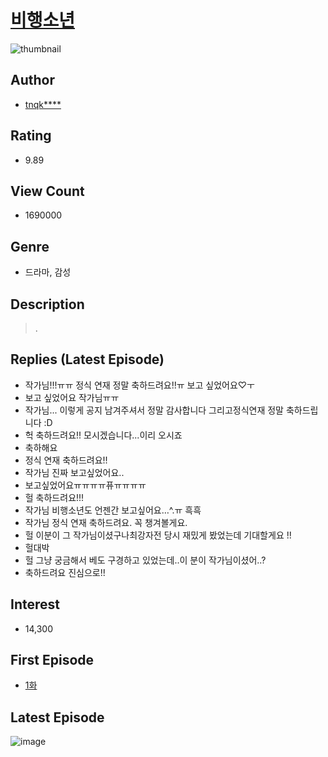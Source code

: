 # [비행소년](https://comic.naver.com/bestChallenge/list?titleId=716921)
![thumbnail](https://image-comic.pstatic.net/user_contents_data/challenge_comic/2019/06/20/295893/thumbnail_202x16451356ba8_47e3_4ed1_95aa_8ef832a4f9d8_00001536.JPEG)

## Author
- [tnqk****](https://comic.naver.com/artistTitle?id=295893)

## Rating
- 9.89

## View Count
- 1690000

## Genre
- 드라마, 감성

## Description
> .

## Replies (Latest Episode)
- 작가님!!!ㅠㅠ 정식 연재 정말 축하드려요!!ㅠ 보고 싶었어요♡ㅜ
- 보고 싶었어요 작가님ㅠㅠ
- 작가님... 이렇게 공지 남겨주셔서 정말 감사합니다 그리고정식연재 정말 축하드립니다 :D
- 헉 축하드려요!! 모시겠습니다...이리 오시죠
- 축하해요
- 정식 연재 축하드려요!!
- 작가님 진짜 보고싶었어요..
- 보고싶었어요ㅠㅠㅠㅠ퓨ㅠㅠㅠㅠ
- 헐 축하드려요!!!
- 작가님 비행소년도 언젠간 보고싶어요…^.ㅠ 흑흑
- 작가님 정식 연재 축하드려요. 꼭 챙겨볼게요.
- 헐 이분이 그 작가님이셨구나최강자전 당시 재밌게 봤었는데 기대할게요 !!
- 헐대박
- 헐 그냥 궁금해서 베도 구경하고 있었는데..이 분이 작가님이셨어..?
- 축하드려요 진심으로!!

## Interest
- 14,300

## First Episode
- [1화](https://comic.naver.com/bestChallenge/detail?titleId=716921&no=14)

## Latest Episode
![image](https://image-comic.pstatic.net/user_contents_data/challenge_comic/2021/11/06/295893/upload_3991375859275543906.jpeg)
